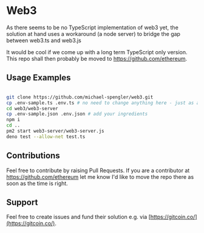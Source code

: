 # Web3 


As there seems to be no TypeScript implementation of web3 yet, the solution at hand uses a workaround (a node server) to bridge the gap between web3.ts and web3.js   

It would be cool if we come up with a long term TypeScript only version. This repo shall then probably be moved to https://github.com/ethereum.  


## Usage Examples

```sh

git clone https://github.com/michael-spengler/web3.git
cp .env-sample.ts .env.ts # no need to change anything here - just as an option
cd web3/web3-server
cp .env-sample.json .env.json # add your ingredients 
npm i
cd ..
pm2 start web3-server/web3-server.js
deno test --allow-net test.ts

```

## Contributions
Feel free to contribute by raising Pull Requests. If you are a contributor at https://github.com/ethereum let me know I'd like to move the repo there as soon as the time is right.


## Support
Feel free to create issues and fund their solution e.g. via [https://gitcoin.co/](https://gitcoin.co/).
